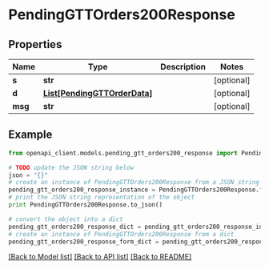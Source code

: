 # PendingGTTOrders200Response


## Properties

Name | Type | Description | Notes
------------ | ------------- | ------------- | -------------
**s** | **str** |  | [optional] 
**d** | [**List[PendingGTTOrderData]**](PendingGTTOrderData.md) |  | [optional] 
**msg** | **str** |  | [optional] 

## Example

```python
from openapi_client.models.pending_gtt_orders200_response import PendingGTTOrders200Response

# TODO update the JSON string below
json = "{}"
# create an instance of PendingGTTOrders200Response from a JSON string
pending_gtt_orders200_response_instance = PendingGTTOrders200Response.from_json(json)
# print the JSON string representation of the object
print PendingGTTOrders200Response.to_json()

# convert the object into a dict
pending_gtt_orders200_response_dict = pending_gtt_orders200_response_instance.to_dict()
# create an instance of PendingGTTOrders200Response from a dict
pending_gtt_orders200_response_form_dict = pending_gtt_orders200_response.from_dict(pending_gtt_orders200_response_dict)
```
[[Back to Model list]](../README.md#documentation-for-models) [[Back to API list]](../README.md#documentation-for-api-endpoints) [[Back to README]](../README.md)



